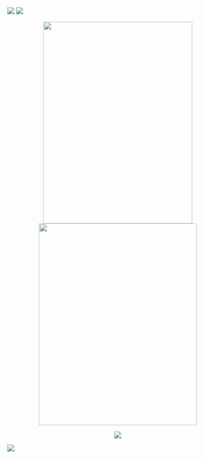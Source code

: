 
<img src="https://github.com/Gadai14/CODSOFT/assets/121002242/6ef004ec-d098-4ddc-9bd0-0e1a9e2a1e36">
<img src="https://github.com/Gadai14/CODSOFT/assets/121002242/c4e585cc-41de-4123-b16b-2ff5b145bdaf">


<p align="center">
<img src="https://github.com/Gadai14/CODSOFT/assets/121002242/99e906dc-e77d-48a9-a251-b59997d56208"height=460px width=340px>
<img src="https://github.com/Gadai14/CODSOFT/assets/121002242/ce40378f-7d0c-4a6b-90d6-1213a264b244"height=460px width=360px>
</p>



<p align="center"><img src="https://github.com/Gadai14/CODSOFT/assets/121002242/fa16f7e9-3c8c-4d1c-9210-df284adc0000">
</p>

<img src="https://github.com/Gadai14/CODSOFT/assets/121002242/968a16b2-a047-455f-8804-23e8d6c85c11">

